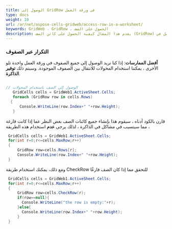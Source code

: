 ```yaml
---
title: الوصول إلى GridRow في ورقة العمل
type: docs
weight: 10
url: /ar/net/aspose-cells-gridweb/access-row-in-a-worksheet/
keywords: GridWeb ، GridRow ، الحصول على الصف
description: يقدم هذا المقال كيفية الحصول على كائن الصف (GridRow) في ورقة العمل في GridWeb.
---
```

### التكرار عبر الصفوف
**أفضل الممارسات**: 
إذا كنا نريد الوصول إلى جميع الصفوف في ورقة العمل واحدة تلو الأخرى ، يمكننا استخدام المحولات للانتقال بين الصفوف الموجودة. وسيتم ذلك **توفير الذاكرة**.
~~~C#

// الوصول إلى الصف باستخدام المحولات
   GridCells cells = GridWeb1.ActiveSheet.Cells;
   foreach (GridRow row in cells.Rows)
  {
      Console.WriteLine(row.Index+" "+row.Height);
   }
~~~
قارن بالكود أدناه ، سيقوم هذا بإنشاء جميع كائنات الصف بغض النظر عما إذا كانت فارغة ، مما سيتسبب في مشاكل في الذاكرة ، لذلك يرجى **عدم** استخدام هذه الطريقة
~~~C#
 GridCells cells = GridWeb1.ActiveSheet.Cells;
 for(int r=0;r<=cells.MaxRow;r++)
 {
     GridRow row=cells.Rows[r];
     Console.WriteLine(row.Index+" "+row.Height);
 }
~~~
ومع ذلك، يمكنك استخدام طريقة CheckRow للتحقق مما إذا كان الصف فارغًا
~~~C#
 GridCells cells = GridWeb1.ActiveSheet.Cells;
 for(int r=0;r<=cells.MaxRow;r++)
 {
     GridRow row=cells.CheckRow(r);
     if(row==null){
       Console.WriteLine("the row is empty:"+r);
     }else{
       Console.WriteLine(row.Index+" "+row.Height);
     }
 }
~~~
